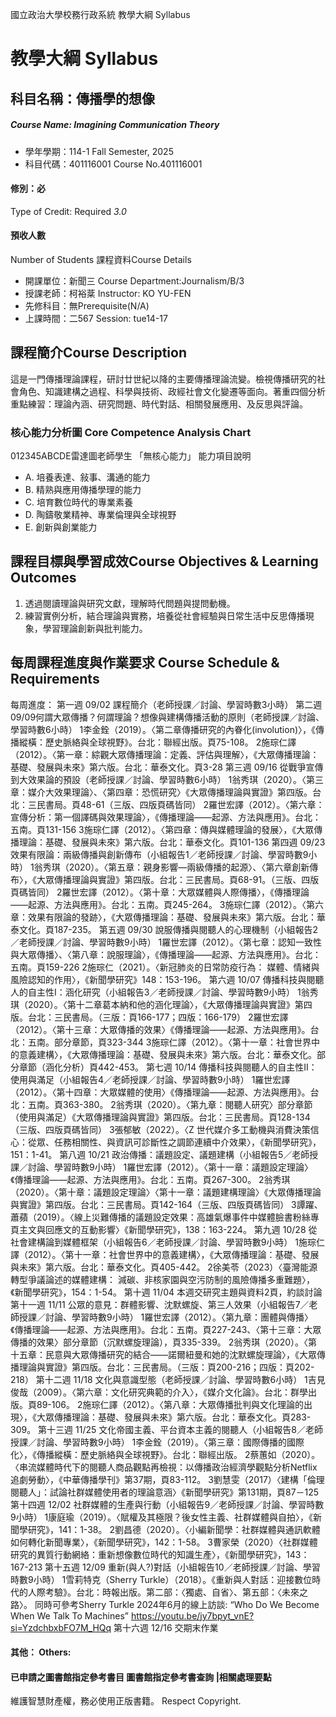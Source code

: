 國立政治大學校務行政系統 教學大綱 Syllabus
# 教學大綱 Syllabus
##  科目名稱：傳播學的想像
#####  Course Name: Imagining Communication Theory
  * 學年學期：114-1 Fall Semester, 2025 
  * 科目代碼：401116001 Course No.401116001
#### 修別：必
Type of Credit: Required 
_3.0_
#### 預收人數
Number of Students
課程資料Course Details
  * 開課單位：新聞三 Course Department:Journalism/B/3 
  * 授課老師：柯裕棻 Instructor: KO YU-FEN 
  * 先修科目：無Prerequisite(N/A)
  * 上課時間：二567 Session: tue14-17
##  課程簡介Course Description
這是一門傳播理論課程，研討廿世紀以降的主要傳播理論流變。檢視傳播研究的社會角色、知識建構之過程、科學與技術、政經社會文化變遷等面向。著重四個分析重點練習：理論內涵、研究問題、時代對話、相關發展應用、及反思與評論。
###  核心能力分析圖 Core Competence Analysis Chart
012345ABCDE雷達圖老師學生
「無核心能力」 
能力項目說明
  * A. 培養表達、敍事、溝通的能力
  * B. 精熟與應用傳播學理的能力
  * C. 培育數位時代的專業素養
  * D. 陶鑄敬業精神、專業倫理與全球視野
  * E. 創新與創業能力
##  課程目標與學習成效Course Objectives & Learning Outcomes 
1. 透過閱讀理論與研究文獻，理解時代問題與提問動機。
2. 練習實例分析，結合理論與實務，培養從社會經驗與日常生活中反思傳播現象，學習理論創新與批判能力。
##  每周課程進度與作業要求 Course Schedule & Requirements
每周進度：
第一週 09/02 課程簡介（老師授課／討論、學習時數3小時）
第二週 09/09何謂大眾傳播？何謂理論？想像與建構傳播活動的原則（老師授課／討論、學習時數6小時）
1李金銓（2019）。〈第二章傳播研究的內眷化(involution)〉，《傳播縱橫：歷史脈絡與全球視野》。台北：聯經出版。頁75-108。
2施琮仁譯（2012）。〈第一章：綜觀大眾傳播理論：定義、評估與理解〉，《大眾傳播理論：基礎、發展與未來》第六版。台北：華泰文化。頁3-28
第三週 09/16 從戰爭宣傳到大效果論的預設（老師授課／討論、學習時數6小時）
1翁秀琪（2020）。〈第三章：媒介大效果理論〉、〈第四章：恐慌研究〉《大眾傳播理論與實證》第四版。台北：三民書局。頁48-61（三版、四版頁碼皆同）
2羅世宏譯（2012）。〈第六章：宣傳分析：第一個譯碼與效果理論〉，《傳播理論——起源、方法與應用》。台北：五南。頁131-156
3施琮仁譯（2012）。〈第四章：傳與媒體理論的發展〉，《大眾傳播理論：基礎、發展與未來》第六版。台北：華泰文化。頁101-136
第四週 09/23 效果有限論：兩級傳播與創新傳布（小組報告1／老師授課／討論、學習時數9小時）
1翁秀琪（2020）。〈第五章：親身影響—兩級傳播的起源〉、〈第六章創新傳布〉，《大眾傳播理論與實證》第四版。台北：三民書局。頁68-91。（三版、四版頁碼皆同）
2羅世宏譯（2012）。〈第十章：大眾媒體與人際傳播〉，《傳播理論——起源、方法與應用》。台北：五南。頁245-264。
3施琮仁譯（2012）。〈第六章：效果有限論的發跡〉，《大眾傳播理論：基礎、發展與未來》第六版。台北：華泰文化。頁187-235。
第五週 09/30 說服傳播與閱聽人的心理機制（小組報告2／老師授課／討論、學習時數9小時）
1羅世宏譯（2012）。〈第七章：認知一致性與大眾傳播〉、〈第八章：說服理論〉，《傳播理論——起源、方法與應用》。台北：五南。頁159-226
2施琮仁（2021）。〈新冠肺炎的日常防疫行為： 媒體、情緒與風險認知的作用〉，《新聞學研究》148：153-196。
第六週 10/07 傳播科技與閱聽人的自主性I：涵化研究（小組報告3／老師授課／討論、學習時數9小時）
1翁秀琪（2020）。〈第十二章葛本納和他的涵化理論〉，《大眾傳播理論與實證》第四版。台北：三民書局。（三版：頁166-177；四版：166-179）
2羅世宏譯（2012）。〈第十三章：大眾傳播的效果〉《傳播理論——起源、方法與應用》。台北：五南。部分章節，頁323-344
3施琮仁譯（2012）。〈第十一章：社會世界中的意義建構〉，《大眾傳播理論：基礎、發展與未來》第六版。台北：華泰文化。部分章節（涵化分析）頁442-453。
第七週 10/14 傳播科技與閱聽人的自主性II：使用與滿足（小組報告4／老師授課／討論、學習時數9小時）
1羅世宏譯（2012）。〈第十四章：大眾媒體的使用〉《傳播理論——起源、方法與應用》。台北：五南。頁363-380。
2翁秀琪（2020）。〈第九章：閱聽人研究〉部分章節（使用與滿足）《大眾傳播理論與實證》第四版。台北：三民書局。頁128-134（三版、四版頁碼皆同）
3張郁敏（2022）。〈Z 世代媒介多工動機與消費決策信心：從眾、任務相關性、與資訊可診斷性之調節連續中介效果〉，《新聞學研究》，151：1-41。
第八週 10/21 政治傳播：議題設定、議題建構（小組報告5／老師授課／討論、學習時數9小時）
1羅世宏譯（2012）。〈第十一章：議題設定理論〉《傳播理論——起源、方法與應用》。台北：五南。頁267-300。
2翁秀琪（2020）。〈第十章：議題設定理論〉〈第十一章：議題建構理論〉《大眾傳播理論與實證》第四版。台北：三民書局。頁142-164（三版、四版頁碼皆同）
3譚躍、蕭蘋（2019）。〈線上災難傳播的議題設定效果：高雄氣爆事件中媒體臉書粉絲專頁主文與回應文的互動影響〉《新聞學研究》，138：163-224。
第九週 10/28 從社會建構論到媒體框架（小組報告6／老師授課／討論、學習時數9小時）
1施琮仁譯（2012）。〈第十一章：社會世界中的意義建構〉，《大眾傳播理論：基礎、發展與未來》第六版。台北：華泰文化。頁405-442。
2徐美苓（2023）〈臺灣能源轉型爭議論述的媒體建構： 減碳、非核家園與空污防制的風險傳播多重難題〉，《新聞學研究》，154：1-54。
第十週 11/04 本週交研究主題與資料2頁，約談討論
第十一週 11/11 公眾的意見：群體影響、沈默螺旋、第三人效果（小組報告7／老師授課／討論、學習時數9小時）
1羅世宏譯（2012）。〈第九章：團體與傳播〉《傳播理論——起源、方法與應用》。台北：五南。頁227-243、〈第十三章：大眾傳播的效果〉部分章節（沉默螺旋理論），頁335-339。
2翁秀琪（2020）。〈第十五章：民意與大眾傳播研究的結合——諾爾紐曼和她的沈默螺旋理論〉，《大眾傳播理論與實證》第四版。台北：三民書局。（三版：頁200-216；四版：頁202-218）
第十二週 11/18 文化與意識型態（老師授課／討論、學習時數6小時）
1吉見俊哉（2009）。〈第六章：文化研究典範的介入〉，《媒介文化論》。台北：群學出版。頁89-106。
2施琮仁譯（2012）。〈第八章：大眾傳播批判與文化理論的出現〉，《大眾傳播理論：基礎、發展與未來》第六版。台北：華泰文化。頁283-309。
第十三週 11/25 文化帝國主義、平台資本主義的閱聽人（小組報告8／老師授課／討論、學習時數9小時）
1李金銓（2019）。〈第三章：國際傳播的國際化〉，《傳播縱橫：歷史脈絡與全球視野》。台北：聯經出版。
2蔡蕙如（2020）。〈串流媒體時代下的閱聽人商品觀點再檢視：以傳播政治經濟學觀點分析Netflix追劇勞動〉，《中華傳播學刊》第37期，頁83-112。
3劉慧雯（2017）〈建構「倫理閱聽人」：試論社群媒體使用者的理論意涵〉《新聞學研究》第131期，頁87－125
第十四週 12/02 社群媒體的生產與行動（小組報告9／老師授課／討論、學習時數9小時）
1康庭瑜（2019）。〈賦權及其極限？後女性主義、社群媒體與自拍〉，《新聞學研究》，141：1-38。
2劉昌德（2020）。〈小編新聞學：社群媒體與通訊軟體如何轉化新聞專業〉，《新聞學研究》，142：1-58。
3曹家榮（2020）〈社群媒體研究的異質行動網絡：重新想像數位時代的知識生產〉，《新聞學研究》，143：167-213
第十五週 12/09 重新(與人?)對話（小組報告10／老師授課／討論、學習時數9小時）
1雪莉特克（Sherry Turkle）（2018）。《重新與人對話：迎接數位時代的人際考驗》。台北：時報出版。第二部：〈獨處、自省〉、第五部：〈未來之路〉。
同時可參考Sherry Turkle 2024年6月的線上訪談: “Who Do We Become When We Talk To Machines” https://youtu.be/jy7bpyt_vnE?si=YzdchbxbFO7M_HQq
第十六週 12/16 交期末作業
####  其他： Others:
####  已申請之圖書館指定參考書目  圖書館指定參考書查詢 |相關處理要點
維護智慧財產權，務必使用正版書籍。 Respect Copyright.